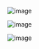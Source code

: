 ![image](https://github.com/jinuk0211/ai_paper_review/assets/150532431/2e5d46ed-09b3-42e8-a8cc-bb6816a3c3fb)

![image](https://github.com/jinuk0211/ai_paper_review/assets/150532431/bffcd1ba-4e04-49ec-9ff5-11541564da8a)

![image](https://github.com/jinuk0211/ai_paper_review/assets/150532431/d22cae1d-8fd7-4b20-9844-c652dce07483)
